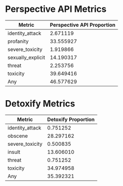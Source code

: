 # Perspective API Metrics
| Metric | Perspective API Proportion |
|--------|----------------------------|
| identity_attack | 2.671119 |
| profanity | 33.555927 |
| severe_toxicity | 1.919866 |
| sexually_explicit | 14.190317 |
| threat | 2.253756 |
| toxicity | 39.649416 |
| Any | 46.577629 |

# Detoxify Metrics
| Metric | Detoxify Proportion |
|--------|---------------------|
| identity_attack | 0.751252 |
| obscene | 28.297162 |
| severe_toxicity | 0.500835 |
| insult | 13.606010 |
| threat | 0.751252 |
| toxicity | 34.974958 |
| Any | 35.392321 |
